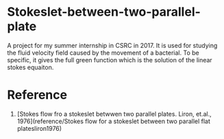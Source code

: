 # Stokeslet-between-two-parallel-plate

A project for my summer internship in CSRC in 2017. It is used for studying the fluid velocity field caused by the movement of a bacterial. To be specific, it gives the full green function which is the solution of the linear stokes equaiton. 

# Reference

1. [Stokes flow fro a stokeslet betwwen two parallel plates. Liron, et.al., 1976](reference/Stokes flow for a stokeslet between two parallel flat platesliron1976)
